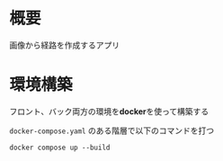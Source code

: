 # 概要
画像から経路を作成するアプリ

# 環境構築
フロント、バック両方の環境を**docker**を使って構築する

`docker-compose.yaml` のある階層で以下のコマンドを打つ
```
docker compose up --build
```